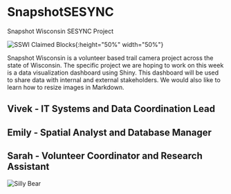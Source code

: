 # SnapshotSESYNC
Snapshot Wisconsin SESYNC Project

![SSWI Claimed Blocks](https://wisconsinww.files.wordpress.com/2019/07/20190624_claimedblocks.jpg){:height="50%" width="50%"}

Snapshot Wisconsin is a volunteer based trail camera project across the state of Wisconsin. The specific project we are hoping to work on this week is a data visualization dashboard using Shiny. This dashboard will be used to share data with internal and external stakeholders. We would also like to learn how to resize images in Markdown.

## Vivek - IT Systems and Data Coordination Lead
## Emily - Spatial Analyst and Database Manager
## Sarah - Volunteer Coordinator and Research Assistant

![Silly Bear](https://wisconsinww.files.wordpress.com/2019/07/bear_tongue.jpg)

